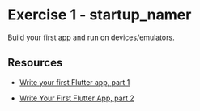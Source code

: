# Exercise 1 - startup_namer

Build your first app and run on devices/emulators.

## Resources

- [Write your first Flutter app, part 1](https://flutter.dev/docs/get-started/codelab)

- [Write Your First Flutter App, part 2](https://codelabs.developers.google.com/codelabs/first-flutter-app-pt2#0)
